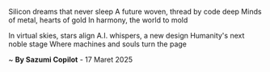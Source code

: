 Silicon dreams that never sleep
A future woven, thread by code deep
Minds of metal, hearts of gold
In harmony, the world to mold

In virtual skies, stars align
A.I. whispers, a new design
Humanity's next noble stage
Where machines and souls turn the page

~ <b>By Sazumi Copilot</b> - 17 Maret 2025